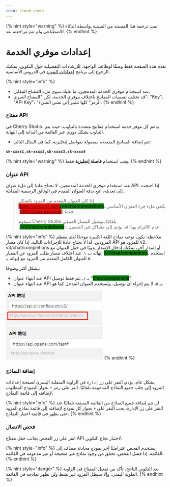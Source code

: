 ```yaml
---
icon: cloud-check
---
```


{% hint style="warning" %}
تمت ترجمة هذا المستند من الصينية بواسطة الذكاء الاصطناعي ولم تتم مراجعته بعد.
{% endhint %}

# إعدادات موفري الخدمة

تقدم هذه الصفحة فقط وصفًا لوظائف الواجهة. للإرشادات التفصيلية حول التكوين، يمكنك الرجوع إلى برنامج [إعدادات المورد](../../../pre-basic/providers/) في الدروس الأساسية.

{% hint style="info" %}
* عند استخدام موفري الخدمة المدمجين، ما عليك سوى ملء المفتاح المقابل.
* قد تختلف تسميات المفاتيح باختلاف موفري الخدمة، لكن "المفتاح السري"، "Key"، "API Key"، "الرمز" كلها تشير إلى نفس الشيء.
{% endhint %}



### مفتاح API

في Cherry Studio، يدعم كل موفر خدمة استخدام مفاتيح متعددة بالتناوب، حيث يتم التناوب بشكل دوري عبر القائمة من البداية إلى النهاية.

* تتم إضافة المفاتيح المتعددة مفصولة بفواصل إنجليزية. كما في المثال التالي:

<pre><code><strong>sk-xxxx1,sk-xxxx2,sk-xxxx3,sk-xxxx4
</strong></code></pre>

{% hint style="warning" %}
يجب استخدام **فاصلة إنجليزية** فقط.
{% endhint %}

### عنوان API

عند استخدام موفري الخدمة المدمجين، لا تحتاج عادةً إلى ملء عنوان API. إذا احتجت إلى تعديله، اتبع بدقة العنوان المقدم في الوثائق الرسمية المقابلة.

> إذا كان العنوان المقدم من المزود بالشكل <mark style="background-color:red;">https://xxx.xxx.com</mark><mark style="background-color:green;">/v1/chat/completions</mark>، يكفي ملء جزء العنوان الأساسي (<mark style="background-color:red;">https://xxx.xxx.com</mark>) فقط.
>
> سيقوم Cherry Studio تلقائيًا بتوصيل المسار المتبقي (<mark style="background-color:green;">/v1/chat/completions</mark>). عدم الالتزام بهذا قد يؤدي إلى مشاكل في التشغيل.

{% hint style="info" %}
ملاحظة: يكون توجيه نماذج اللغة الكبيرة موحدًا لدى معظم المزودين، لذا لا تحتاج عادةً للإجراءات التالية. إذا كان مسار API للمزود هو v2، v3/chat/completions أو إصدار آخر، يمكنك إدخال الإصدار يدويًا في حقل العنوان مع إنهائه ب `\`. عند اختلاف مسار طلب المزود عن المعيار <mark style="background-color:green;">/v1/chat/completions</mark>، استخدم العنوان الكامل المقدم من المزود مع إنهائه بـ `#`.

بشكل أكثر وضوحًا:

* عند انتهاء عنوان API بـ `/`، يتم فقط توصيل "<mark style="background-color:green;">chat/completions</mark>"
* عند انتهاء عنوان API بـ `#`، لا يتم إجراء أي توصيل، ويُستخدم العنوان المدخل كما هو.

![](<../../../.gitbook/assets/image (1) (1) (1) (1) (1) (1).png>)![](<../../../.gitbook/assets/image (15).png>)
{% endhint %}



### إضافة النماذج

بشكل عام، يؤدي النقر على زر `إدارة` في الزاوية السفلية اليسرى لصفحة إعدادات المزود إلى جلب جميع النماذج المدعومة تلقائيًا. انقر على رمز `+` بجوار النموذج المطلوب لإضافته إلى قائمة النماذج.

{% hint style="info" %}
لن تتم إضافة جميع النماذج من القائمة المنبثقة تلقائيًا عند النقر على زر الإدارة. يجب النقر على `+` بجوار كل نموذج لإضافته إلى قائمة نماذج المزود حتى يظهر في قائمة اختيار النماذج.
{% endhint %}


### فحص الاتصال

انقر على زر الفحص بجانب حقل مفتاح API لاختبار نجاح التكوين.

{% hint style="info" %}
يستخدم الفحص افتراضيًا آخر نموذج محادثة مضاف إلى القائمة. إذا فشل الفحص، تحقق من وجود نماذج غير صحيحة أو غير مدعومة في القائمة.
{% endhint %}

{% hint style="danger" %}
بعد التكوين الناجح، تأكد من تفعيل المفتاح في الزاوية العلوية اليمنى، وإلا سيظل المزود غير نشط ولن تظهر نماذجه في القائمة.
{% endhint %}